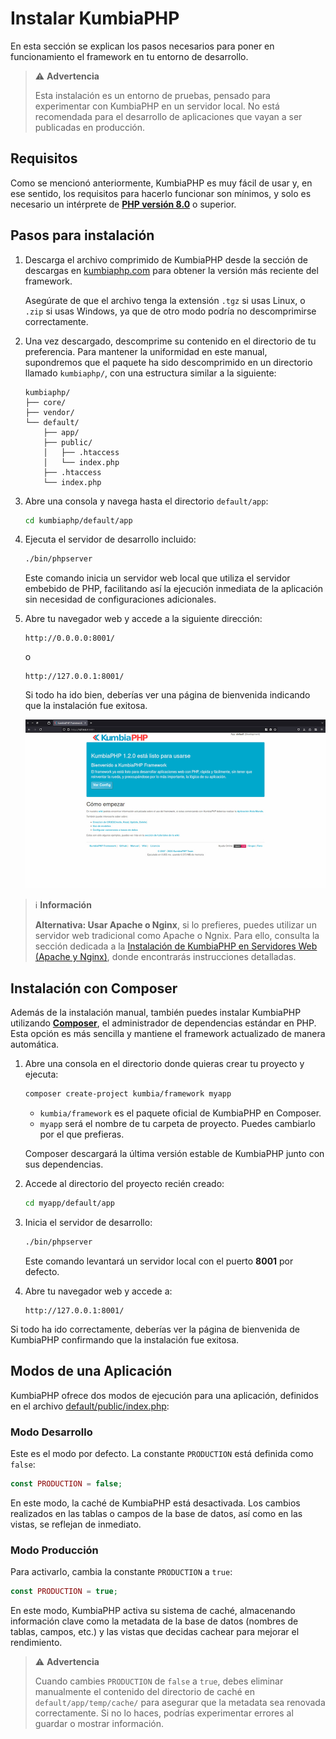# Instalar KumbiaPHP

En esta sección se explican los pasos necesarios para poner en funcionamiento el framework en tu entorno de desarrollo.

> ⚠️ **Advertencia**  
>
> Esta instalación es un entorno de pruebas, pensado para experimentar con KumbiaPHP en un servidor local. No está
> recomendada para el desarrollo de aplicaciones que vayan a ser publicadas en producción.

## Requisitos

Como se mencionó anteriormente, KumbiaPHP es muy fácil de usar y, en ese sentido, los requisitos para hacerlo funcionar
son mínimos, y solo es necesario un intérprete de [**PHP versión 8.0**](https://www.php.net/) o superior.

## Pasos para instalación

1. Descarga el archivo comprimido de KumbiaPHP desde la sección de descargas en
   [kumbiaphp.com](http://www.kumbiaphp.com/blog/manuales-y-descargas/) para obtener la versión más reciente del
   framework.

   Asegúrate de que el archivo tenga la extensión `.tgz` si usas Linux, o `.zip` si usas Windows, ya que de otro modo
   podría no descomprimirse correctamente.

2. Una vez descargado, descomprime su contenido en el directorio de tu preferencia. Para mantener la uniformidad en este
   manual, supondremos que el paquete ha sido descomprimido en un directorio llamado `kumbiaphp/`, con una estructura
   similar a la siguiente:

    ```
    kumbiaphp/
    ├── core/
    ├── vendor/
    └── default/
        ├── app/
        ├── public/
        │   ├── .htaccess
        │   └── index.php
        ├── .htaccess
        └── index.php
    ```

3. Abre una consola y navega hasta el directorio `default/app`:

    ```bash
    cd kumbiaphp/default/app
    ```

4. Ejecuta el servidor de desarrollo incluido:

    ```bash
    ./bin/phpserver
    ```

    Este comando inicia un servidor web local que utiliza el servidor embebido de PHP, facilitando así la ejecución
    inmediata de la aplicación sin necesidad de configuraciones adicionales.

5. Abre tu navegador web y accede a la siguiente dirección:

    ```
    http://0.0.0.0:8001/
    ```

    o

    ```
    http://127.0.0.1:8001/
    ```

    Si todo ha ido bien, deberías ver una página de bienvenida indicando que la instalación fue exitosa.

    ![Instalación exitosa](../images/successful-installation.jpg)

> ℹ️ **Información**  
>
> **Alternativa: Usar Apache o Nginx**, si lo prefieres, puedes utilizar un servidor web tradicional como Apache o Ngnix. Para ello,
> consulta la sección dedicada a la [Instalación de KumbiaPHP en Servidores Web (Apache y Nginx)](installing-kumbiaphp-apache-nginx.md), donde encontrarás
> instrucciones detalladas.

## Instalación con Composer

Además de la instalación manual, también puedes instalar KumbiaPHP utilizando [**Composer**](https://getcomposer.org/), el administrador de dependencias estándar en PHP. Esta opción es más sencilla y mantiene el framework actualizado de manera automática.

1. Abre una consola en el directorio donde quieras crear tu proyecto y ejecuta:

   ```bash
   composer create-project kumbia/framework myapp
   ```

   * `kumbia/framework` es el paquete oficial de KumbiaPHP en Composer.
   * `myapp` será el nombre de tu carpeta de proyecto. Puedes cambiarlo por el que prefieras.

   Composer descargará la última versión estable de KumbiaPHP junto con sus dependencias.

2. Accede al directorio del proyecto recién creado:

   ```bash
   cd myapp/default/app
   ```

3. Inicia el servidor de desarrollo:

   ```bash
   ./bin/phpserver
   ```

   Este comando levantará un servidor local con el puerto **8001** por defecto.

4. Abre tu navegador web y accede a:

   ```
   http://127.0.0.1:8001/
   ```

Si todo ha ido correctamente, deberías ver la página de bienvenida de KumbiaPHP confirmando que la instalación fue exitosa.

## Modos de una Aplicación

KumbiaPHP ofrece dos modos de ejecución para una aplicación, definidos en el archivo
[default/public/index.php](https://github.com/KumbiaPHP/KumbiaPHP/blob/master/default/public/index.php):

### Modo Desarrollo

Este es el modo por defecto. La constante `PRODUCTION` está definida como `false`:

```php
const PRODUCTION = false;
```

En este modo, la caché de KumbiaPHP está desactivada. Los cambios realizados en las tablas o campos de la base de datos,
así como en las vistas, se reflejan de inmediato.

### Modo Producción

Para activarlo, cambia la constante `PRODUCTION` a `true`:

```php
const PRODUCTION = true;
```

En este modo, KumbiaPHP activa su sistema de caché, almacenando información clave como la metadata de la base de datos
(nombres de tablas, campos, etc.) y las vistas que decidas cachear para mejorar el rendimiento.

> ⚠️ **Advertencia**
>
> Cuando cambies `PRODUCTION` de `false` a `true`, debes eliminar manualmente el contenido del directorio de caché en
  `default/app/temp/cache/` para asegurar que la metadata sea renovada correctamente. Si no lo haces, podrías
  experimentar errores al guardar o mostrar información.
